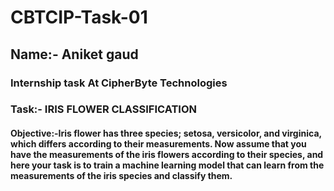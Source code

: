 # CBTCIP-Task-01
## Name:- Aniket gaud
### Internship task At CipherByte Technologies 
### Task:- IRIS FLOWER CLASSIFICATION
#### Objective:-Iris flower has three species; setosa, versicolor, and virginica, which differs according to their measurements. Now assume that you have the measurements of the iris flowers according to their species, and here your task is to train a machine learning model that can learn from the measurements of the iris species and classify them.
